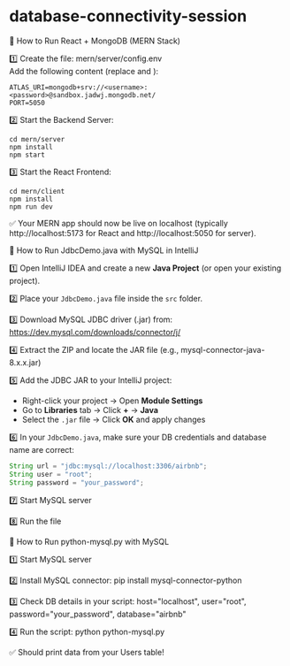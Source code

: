 # database-connectivity-session

🚀 How to Run React + MongoDB (MERN Stack)

1️⃣ Create the file: mern/server/config.env  
Add the following content (replace <username> and <password>):
```
ATLAS_URI=mongodb+srv://<username>:<password>@sandbox.jadwj.mongodb.net/
PORT=5050
```

2️⃣ Start the Backend Server:
```
cd mern/server  
npm install  
npm start
```

3️⃣ Start the React Frontend:
```
cd mern/client  
npm install  
npm run dev
```

✅ Your MERN app should now be live on localhost (typically http://localhost:5173 for React and http://localhost:5050 for server).

🚀 How to Run JdbcDemo.java with MySQL in IntelliJ

1️⃣ Open IntelliJ IDEA and create a new **Java Project** (or open your existing project).

2️⃣ Place your `JdbcDemo.java` file inside the `src` folder.

3️⃣ Download MySQL JDBC driver (.jar) from:
https://dev.mysql.com/downloads/connector/j/

4️⃣ Extract the ZIP and locate the JAR file (e.g., mysql-connector-java-8.x.x.jar)

5️⃣ Add the JDBC JAR to your IntelliJ project:
   - Right-click your project → Open **Module Settings**
   - Go to **Libraries** tab → Click **+** → **Java**
   - Select the `.jar` file → Click **OK** and apply changes

6️⃣ In your `JdbcDemo.java`, make sure your DB credentials and database name are correct:
```java
String url = "jdbc:mysql://localhost:3306/airbnb";
String user = "root";
String password = "your_password";
```
7️⃣ Start MySQL server

8️⃣ Run the file

🚀  How to Run python-mysql.py with MySQL

1️⃣ Start MySQL server

2️⃣ Install MySQL connector:
pip install mysql-connector-python

3️⃣ Check DB details in your script:
host="localhost", user="root", password="your_password", database="airbnb"

4️⃣ Run the script:
python python-mysql.py

✅ Should print data from your Users table!


